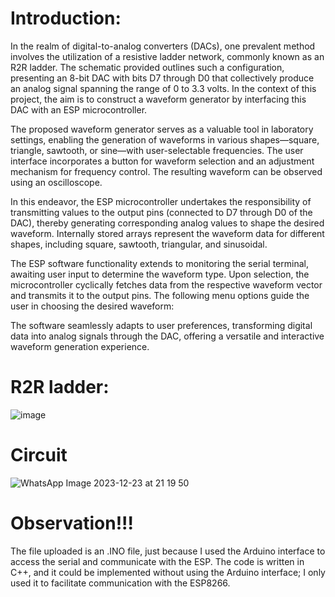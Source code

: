 # Introduction:

In the realm of digital-to-analog converters (DACs), one prevalent method involves the utilization of a resistive ladder network, commonly known as an R2R ladder. The schematic provided outlines such a configuration, presenting an 8-bit DAC with bits D7 through D0 that collectively produce an analog signal spanning the range of 0 to 3.3 volts. In the context of this project, the aim is to construct a waveform generator by interfacing this DAC with an ESP microcontroller.

The proposed waveform generator serves as a valuable tool in laboratory settings, enabling the generation of waveforms in various shapes—square, triangle, sawtooth, or sine—with user-selectable frequencies. The user interface incorporates a button for waveform selection and an adjustment mechanism for frequency control. The resulting waveform can be observed using an oscilloscope.

In this endeavor, the ESP microcontroller undertakes the responsibility of transmitting values to the output pins (connected to D7 through D0 of the DAC), thereby generating corresponding analog values to shape the desired waveform. Internally stored arrays represent the waveform data for different shapes, including square, sawtooth, triangular, and sinusoidal.

The ESP software functionality extends to monitoring the serial terminal, awaiting user input to determine the waveform type. Upon selection, the microcontroller cyclically fetches data from the respective waveform vector and transmits it to the output pins. The following menu options guide the user in choosing the desired waveform:

The software seamlessly adapts to user preferences, transforming digital data into analog signals through the DAC, offering a versatile and interactive waveform generation experience.

# R2R ladder:
![image](https://github.com/rodrigoguedes09/Wave-Generator/assets/61996985/b0f1a964-0596-4c9c-a07d-ee2346f99574)

# Circuit
![WhatsApp Image 2023-12-23 at 21 19 50](https://github.com/rodrigoguedes09/Wave-Generator/assets/61996985/5ee7b67e-612b-4e57-a897-5f6577197cdf)


# Observation!!!
The file uploaded is an .INO file, just because I used the Arduino interface to access the serial and communicate with the ESP. The code is written in C++, and it could be implemented without using the Arduino interface; I only used it to facilitate communication with the ESP8266.


